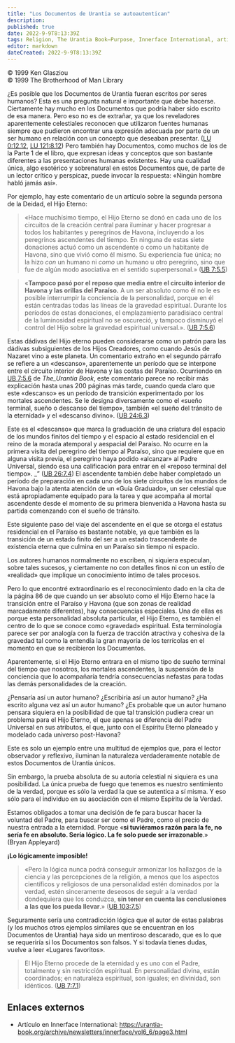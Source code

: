 ```yaml
---
title: "Los Documentos de Urantia se autoautentican"
description: 
published: true
date: 2022-9-9T8:13:39Z
tags: Religion, The Urantia Book—Purpose, Innerface International, article
editor: markdown
dateCreated: 2022-9-9T8:13:39Z
---
```


<p class="v-card v-sheet theme--light grey lighten-3 px-2">© 1999 Ken Glasziou<br>© 1999 The Brotherhood of Man Library</p>

¿Es posible que los Documentos de Urantia fueran escritos por seres humanos? Esta es una pregunta natural e importante que debe hacerse. Ciertamente hay mucho en los Documentos que podría haber sido escrito de esa manera. Pero eso no es de extrañar, ya que los reveladores aparentemente celestiales reconocen que utilizaron fuentes humanas siempre que pudieron encontrar una expresión adecuada por parte de un ser humano en relación con un concepto que deseaban presentar. ([LU 0:12.12](/es/The_Urantia_Book/0#p12_12), [LU 121:8.12](/es/The_Urantia_Book/121#p8_12)) Pero también hay Documentos, como muchos de los de la Parte 1 de el libro, que expresan ideas y conceptos que son bastante diferentes a las presentaciones humanas existentes. Hay una cualidad única, algo esotérico y sobrenatural en estos Documentos que, de parte de un lector crítico y perspicaz, puede invocar la respuesta: «Ningún hombre habló jamás así».

Por ejemplo, hay este comentario de un artículo sobre la segunda persona de la Deidad, el Hijo Eterno:

> «Hace muchísimo tiempo, el Hijo Eterno se donó en cada uno de los circuitos de la creación central para iluminar y hacer progresar a todos los habitantes y peregrinos de Havona, incluyendo a los peregrinos ascendentes del tiempo. En ninguna de estas siete donaciones actuó como un ascendente o como un habitante de Havona, sino que vivió como él mismo. Su experiencia fue única; no la hizo *con* un humano ni *como* un humano u otro peregrino, sino que fue de algún modo asociativa en el sentido superpersonal.» ([UB 7:5.5](/es/El_Libro_de_Urantia/7#p5_5))

> «**Tampoco pasó por el reposo que media entre el circuito interior de Havona y las orillas del Paraíso.** A un ser absoluto como él no le es posible interrumpir la conciencia de la personalidad, porque en él están centradas todas las líneas de la gravedad espiritual. Durante los períodos de estas donaciones, el emplazamiento paradisiaco central de la luminosidad espiritual no se oscureció, y tampoco disminuyó el control del Hijo sobre la gravedad espiritual universal.». ([UB 7:5.6](/es/El_Libro_de_Urantia/7#p5_6))

Estas dádivas del Hijo eterno pueden considerarse como un patrón para las dádivas subsiguientes de los Hijos Creadores, como cuando Jesús de Nazaret vino a este planeta. Un comentario extraño en el segundo párrafo se refiere a un «descanso», aparentemente un período que se interpone entre el circuito interior de Havona y las costas del Paraíso. Ocurriendo en [UB 7:5.6](/en/The_Urantia_Book/7#p5_6) de _The_Urantia Book_, este comentario parece no recibir más explicación hasta unas 200 páginas más tarde, cuando queda claro que este «descanso» es un período de transición experimentado por los mortales ascendentes. Se le designa diversamente como el «sueño terminal, sueño o descanso del tiempo», también «el sueño del tránsito de la eternidad» y el «descanso divino». ([UB 24:6.3](/es/El_Libro_de_Urantia/24#p6_3))

Este es el «descanso» que marca la graduación de una criatura del espacio de los mundos finitos del tiempo y el espacio al estado residencial en el reino de la morada atemporal y aespacial del Paraíso. No ocurre en la primera visita del peregrino del tiempo al Paraíso, sino que requiere que en alguna visita previa, el peregrino haya podido «alcanzar» al Padre Universal, siendo esa una calificación para entrar en el «reposo terminal del tiempo». _” ([UB 26:7.4](/en/The_Urantia_Book/26#p7_4)) El ascendente también debe haber completado un período de preparación en cada uno de los siete circuitos de los mundos de Havona bajo la atenta atención de un «Guía Graduado», un ser celestial que está apropiadamente equipado para la tarea y que acompaña al mortal ascendente desde el momento de su primera bienvenida a Havona hasta su partida comenzando con el sueño de tránsito.

Este siguiente paso del viaje del ascendente en el que se otorga el estatus residencial en el Paraíso es bastante notable, ya que también es la transición de un estado finito del ser a un estado trascendente de existencia eterna que culmina en un Paraíso sin tiempo ni espacio.

Los autores humanos normalmente no escriben, ni siquiera especulan, sobre tales sucesos, y ciertamente no con detalles finos ni con un estilo de «realidad» que implique un conocimiento íntimo de tales procesos.

Pero lo que encontré extraordinario es el reconocimiento dado en la cita de la página 86 de que cuando un ser absoluto como el Hijo Eterno hace la transición entre el Paraíso y Havona (que son zonas de realidad marcadamente diferentes), hay consecuencias especiales. Una de ellas es porque esta personalidad absoluta particular, el Hijo Eterno, es también el centro de lo que se conoce como «gravedad» espiritual. Esta terminología parece ser por analogía con la fuerza de tracción atractiva y cohesiva de la gravedad tal como la entendía la gran mayoría de los terrícolas en el momento en que se recibieron los Documentos.

Aparentemente, si el Hijo Eterno entrara en el mismo tipo de sueño terminal del tiempo que nosotros, los mortales ascendentes, la suspensión de la conciencia que lo acompañaría tendría consecuencias nefastas para todas las demás personalidades de la creación.

¿Pensaría así un autor humano? ¿Escribiría así un autor humano? ¿Ha escrito alguna vez así un autor humano? ¿Es probable que un autor humano pensara siquiera en la posibilidad de que tal transición pudiera crear un problema para el Hijo Eterno, el que apenas se diferencia del Padre Universal en sus atributos, el que, junto con el Espíritu Eterno planeado y modelado cada universo post-Havona?

Este es solo un ejemplo entre una multitud de ejemplos que, para el lector observador y reflexivo, iluminan la naturaleza verdaderamente notable de estos Documentos de Urantia únicos.

Sin embargo, la prueba absoluta de su autoría celestial ni siquiera es una posibilidad. La única prueba de fuego que tenemos es nuestro sentimiento de la verdad, porque es sólo la verdad la que se autentica a sí misma. Y eso sólo para el individuo en su asociación con el mismo Espíritu de la Verdad.

Estamos obligados a tomar una decisión de fe para buscar hacer la voluntad del Padre, para buscar ser como el Padre, como el precio de nuestra entrada a la eternidad. Porque «**si tuviéramos razón para la fe, no sería fe en absoluto. Sería lógico. La fe solo puede ser irrazonable**.» (Bryan Appleyard)

**¡Lo lógicamente imposible!**

> «Pero la lógica nunca podrá conseguir armonizar los hallazgos de la ciencia y las percepciones de la religión, a menos que los aspectos científicos y religiosos de una personalidad estén dominados por la verdad, estén sinceramente deseosos de seguir a la verdad dondequiera que los conduzca, **sin tener en cuenta las conclusiones a las que los pueda llevar**.» ([UB 103:7.5](/es/El_Libro_de_Urantia/103#p7_5))

Seguramente sería una contradicción lógica que el autor de estas palabras (y los muchos otros ejemplos similares que se encuentran en los Documentos de Urantia) haya sido un mentiroso descarado, que es lo que se requeriría si los Documentos son falsos. Y si todavía tienes dudas, vuelve a leer «Lugares favoritos».

> El Hijo Eterno procede de la eternidad y es uno con el Padre, totalmente y sin restricción espiritual. En personalidad divina, están coordinados; en naturaleza espiritual, son iguales; en divinidad, son idénticos. ([UB 7:7.1](/es/El_Libro_de_Urantia/7#p7_1))

## Enlaces externos

- Artículo en Innerface International: https://urantia-book.org/archive/newsletters/innerface/vol6_6/page3.html


